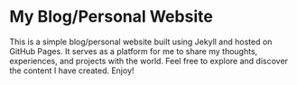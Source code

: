 # My Blog/Personal Website

This is a simple blog/personal website built using Jekyll and hosted on GitHub Pages. It serves as a platform for me to share my thoughts, experiences, and projects with the world. Feel free to explore and discover the content I have created. Enjoy!